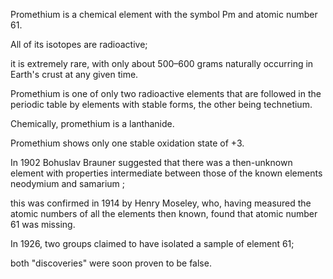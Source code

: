 ﻿Promethium is a chemical element with the symbol Pm and atomic number 61.

All of its isotopes are radioactive;

it is extremely rare, with only about 500–600 grams naturally occurring in Earth's crust at any given time.

Promethium is one of only two radioactive elements that are followed in the periodic table by elements with stable forms, the other being technetium.

Chemically, promethium is a lanthanide.

Promethium shows only one stable oxidation state of +3.

In 1902 Bohuslav Brauner suggested that there was a then-unknown element with properties intermediate between those of the known elements neodymium and samarium ;

this was confirmed in 1914 by Henry Moseley, who, having measured the atomic numbers of all the elements then known, found that atomic number 61 was missing.

In 1926, two groups claimed to have isolated a sample of element 61;

both "discoveries" were soon proven to be false.
